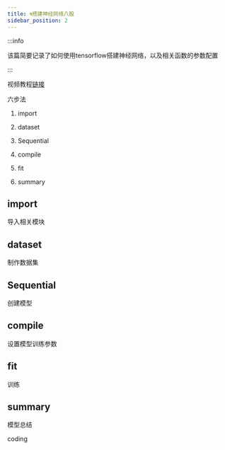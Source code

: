```yaml
---
title: 🌀搭建神经网络八股
sidebar_position: 2
---
```


:::info

该篇简要记录了如何使用tensorflow搭建神经网络，以及相关函数的参数配置

:::

视频教程[链接](https://www.bilibili.com/video/BV1B7411L7Qt?p=15&vd_source=e85193965c408e00395fefc6bc2d9a7e)

六步法

1. import

2. dataset

3. Sequential

4. compile

5. fit

6. summary

## import

导入相关模块

## dataset

制作数据集

## Sequential

创建模型

## compile

设置模型训练参数

## fit

训练

## summary

模型总结





coding